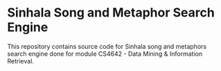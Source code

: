 # Sinhala Song and Metaphor Search Engine

This repository contains source code for Sinhala song and metaphors search engine done for module CS4642 - Data Mining & Information Retrieval.
